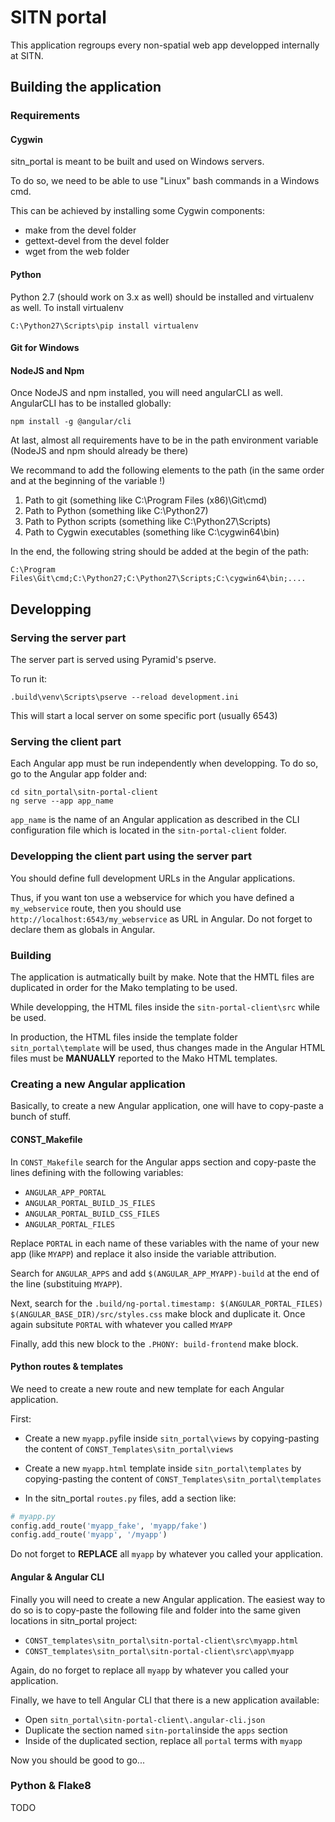 # SITN portal

This application regroups every non-spatial web app developped
internally at SITN.

## Building the application

### Requirements

#### Cygwin

sitn_portal is meant to be built and used on Windows servers.

To do so, we need to be able to use "Linux" bash commands in a Windows cmd.

This can be achieved by installing some Cygwin components:

- make from the devel folder
- gettext-devel from the devel folder
- wget from the web folder

#### Python

Python 2.7 (should work on 3.x as well) should be installed and virtualenv as well.
To install virtualenv

    C:\Python27\Scripts\pip install virtualenv

#### Git for Windows
#### NodeJS and Npm

Once NodeJS and npm installed, you will need angularCLI as well. AngularCLI
has to be installed globally:

    npm install -g @angular/cli

At last, almost all requirements have to be in the path environment variable
(NodeJS and npm should already be there)

We recommand to add the following elements to the path (in the same order
and at the beginning of the variable !)

1. Path to git (something like C:\Program Files (x86)\Git\cmd)
2. Path to Python (something like C:\Python27)
3. Path to Python scripts (something like C:\Python27\Scripts)
4. Path to Cygwin executables (something like C:\cygwin64\bin)

In the end, the following string should be added at the begin of the path:

    C:\Program Files\Git\cmd;C:\Python27;C:\Python27\Scripts;C:\cygwin64\bin;....

## Developping

### Serving the server part

The server part is served using Pyramid's pserve.

To run it:

    .build\venv\Scripts\pserve --reload development.ini

This will start a local server on some specific port (usually 6543)

### Serving the client part

Each Angular app must be run independently when developping. To do so, go
to the Angular app folder and:

    cd sitn_portal\sitn-portal-client
    ng serve --app app_name

`app_name` is the name of an Angular application as described in the CLI
configuration file which is located in the `sitn-portal-client` folder.

### Developping the client part using the server part

You should define full development URLs in the Angular applications.

Thus, if you want ton use a webservice for which you have defined a
`my_webservice` route, then you should use
`http://localhost:6543/my_webservice` as URL in Angular. Do not forget
to declare them as globals in Angular.

### Building

The application is autmatically built by make. Note that the HMTL files are
duplicated in order for the Mako templating to be used.

While developping, the HTML files inside the `sitn-portal-client\src` while
be used.

In production, the HTML files inside the template folder `sitn_portal\template`
will be used, thus changes made in the Angular HTML files must be **MANUALLY**
reported to the Mako HTML templates.

### Creating a new Angular application

Basically, to create a new Angular application, one will have to copy-paste
a bunch of stuff.

#### CONST_Makefile

In `CONST_Makefile` search for the Angular apps section and copy-paste
the lines defining with the following variables:

* `ANGULAR_APP_PORTAL`
* `ANGULAR_PORTAL_BUILD_JS_FILES`
* `ANGULAR_PORTAL_BUILD_CSS_FILES`
* `ANGULAR_PORTAL_FILES`

Replace `PORTAL` in each name of these variables with the name of your new
app (like `MYAPP`) and replace it also inside the variable attribution.

Search for `ANGULAR_APPS` and add `$(ANGULAR_APP_MYAPP)-build` at the
end of the line (substituing `MYAPP`).

Next, search for the `.build/ng-portal.timestamp: $(ANGULAR_PORTAL_FILES) $(ANGULAR_BASE_DIR)/src/styles.css`
make block and duplicate it. Once again subsitute `PORTAL` with whatever you
called `MYAPP`

Finally, add this new block to the `.PHONY: build-frontend` make block.

#### Python routes & templates

We need to create a new route and new template for each Angular application.

First:
* Create a new `myapp.py`file inside `sitn_portal\views` by copying-pasting
the content of `CONST_Templates\sitn_portal\views`

* Create a new `myapp.html` template inside `sitn_portal\templates` by copying-pasting
the content of `CONST_Templates\sitn_portal\templates`

* In the sitn_portal `routes.py` files, add a section like:

```python
# myapp.py
config.add_route('myapp_fake', 'myapp/fake')
config.add_route('myapp', '/myapp')

```

Do not forget to **REPLACE** all `myapp` by whatever you called your application.

#### Angular & Angular CLI

Finally you will need to create a new Angular application. The easiest way to do so is to
copy-paste the following file and folder into the same given locations in sitn_portal
project:
* `CONST_templates\sitn_portal\sitn-portal-client\src\myapp.html`
* `CONST_templates\sitn_portal\sitn-portal-client\src\app\myapp`

Again, do no forget to replace all `myapp` by whatever you called your application.

Finally, we have to tell Angular CLI that there is a new application available:
* Open `sitn_portal\sitn-portal-client\.angular-cli.json`
* Duplicate the section named `sitn-portal`inside the `apps` section
* Inside of the duplicated section, replace all `portal` terms with `myapp`

Now you should be good to go...

### Python & Flake8

TODO